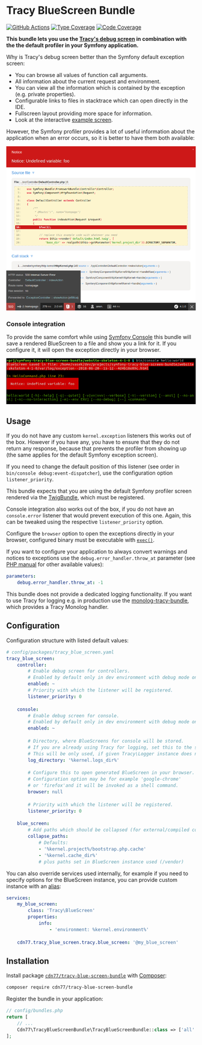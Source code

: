 # Tracy BlueScreen Bundle

[![GitHub Actions][GA master image]][GA master]
[![Type Coverage][Shepherd Image]][Shepherd Link]
[![Code Coverage][Coverage image]][CodeCov Master]

**This bundle lets you use the [Tracy's debug screen](https://github.com/nette/tracy#visualization-of-errors-and-exceptions) in combination with the the default profiler in your Symfony application.**

Why is Tracy's debug screen better than the Symfony default exception screen:

* You can browse all values of function call arguments.
* All information about the current request and environment.
* You can view all the information which is contained by the exception (e.g. private properties).
* Configurable links to files in stacktrace which can open directly in the IDE.
* Fullscreen layout providing more space for information.
* Look at the interactive [example screen](http://nette.github.io/tracy/tracy-exception.html).

However, the Symfony profiler provides a lot of useful information about the application when an error occurs, so it is better to have them both available:

![Nette Tracy with Symfony profiler screenshot](docs/tracy-with-profiler.png)

### Console integration

To provide the same comfort while using [Symfony Console](http://symfony.com/doc/current/components/console/introduction.html) this bundle will save a rendered BlueScreen to a file and show you a link for it. If you configure it, it will open the exception directly in your browser.

![Link to generated BlueScreen in Console](docs/tracy-in-console.png)

Usage
-----

If you do not have any custom `kernel.exception` listeners this works out of the box. However if you have any, you have to ensure that they do not return any response, because that prevents the profiler from showing up (the same applies for the default Symfony exception screen).

If you need to change the default position of this listener (see order in `bin/console debug:event-dispatcher`), use the configuration option `listener_priority`.

This bundle expects that you are using the default Symfony profiler screen rendered via the [TwigBundle](http://symfony.com/doc/current/reference/configuration/twig.html), which must be registered.

Console integration also works out of the box, if you do not have an `console.error` listener that would prevent execution of this one. Again, this can be tweaked using the respective `listener_priority` option.

Configure the `browser` option to open the exceptions directly in your browser, configured binary must be executable with [`exec()`](http://php.net/manual/en/function.exec.php).

If you want to configure your application to always convert warnings and notices to exceptions use the `debug.error_handler.throw_at` parameter (see [PHP manual](http://php.net/manual/en/errorfunc.constants.php) for other available values):
```yaml
parameters:
    debug.error_handler.throw_at: -1
```

This bundle does not provide a dedicated logging functionality. If you want to use Tracy for logging e.g. in production use the [monolog-tracy-bundle](https://github.com/nella/monolog-tracy-bundle), which provides a Tracy Monolog handler.

Configuration
-------------

Configuration structure with listed default values:

```yaml
# config/packages/tracy_blue_screen.yaml
tracy_blue_screen:
    controller:
        # Enable debug screen for controllers.
        # Enabled by default only in dev environment with debug mode on.
        enabled: ~
        # Priority with which the listener will be registered.
        listener_priority: 0

    console:
        # Enable debug screen for console.
        # Enabled by default only in dev environment with debug mode on.
        enabled: ~

        # Directory, where BlueScreens for console will be stored.
        # If you are already using Tracy for logging, set this to the same.
        # This will be only used, if given Tracy\Logger instance does not have a directory set.
        log_directory: '%kernel.logs_dir%'

        # Configure this to open generated BlueScreen in your browser.
        # Configuration option may be for example 'google-chrome'
        # or 'firefox'and it will be invoked as a shell command.
        browser: null

        # Priority with which the listener will be registered.
        listener_priority: 0

    blue_screen:
        # Add paths which should be collapsed (for external/compiled code) so that actual error is expanded.
        collapse_paths:
            # Defaults:
            - '%kernel.project%/bootstrap.php.cache'
            - '%kernel.cache_dir%'
            # plus paths set in BlueScreen instance used (/vendor)

```

You can also override services used internally, for example if you need to specify options for the BlueScreen instance, you can provide custom instance with an [alias](http://symfony.com/doc/current/components/dependency_injection/advanced.html#aliasing):

```yaml
services:
    my_blue_screen:
        class: 'Tracy\BlueScreen'
        properties:
            info:
                - 'environment: %kernel.environment%'

    cdn77.tracy_blue_screen.tracy.blue_screen: '@my_blue_screen'
```

Installation
-----------

Install package [`cdn77/tracy-blue-screen-bundle`](https://packagist.org/packages/cdn77/tracy-blue-screen-bundle) with [Composer](https://getcomposer.org/):

```bash
composer require cdn77/tracy-blue-screen-bundle
```

Register the bundle in your application:
```php
// config/bundles.php
return [
	// ...
	Cdn77\TracyBlueScreenBundle\TracyBlueScreenBundle::class => ['all' => true],
];
```

[Coverage image]: https://codecov.io/gh/cdn77/Tracy-Blue-Screen-Bundle/branch/master/graph/badge.svg
[CodeCov Master]: https://codecov.io/gh/cdn77/Tracy-Blue-Screen-Bundle/branch/master
[GA master]: https://github.com/cdn77/Tracy-Blue-Screen-Bundle/actions?query=workflow%3A%22CI%22+branch%3Amaster
[GA master image]: https://github.com/cdn77/Tracy-Blue-Screen-Bundle/workflows/CI/badge.svg
[Shepherd Image]: https://shepherd.dev/github/cdn77/Tracy-Blue-Screen-Bundle/coverage.svg
[Shepherd Link]: https://shepherd.dev/github/cdn77/Tracy-Blue-Screen-Bundle
